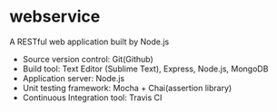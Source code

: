 # webservice
A RESTful web application built by Node.js

- Source version control: Git(Github)
- Build tool: Text Editor (Sublime Text), Express, Node.js, MongoDB
- Application server: Node.js
- Unit testing framework: Mocha + Chai(assertion library)
- Continuous Integration tool: Travis CI
